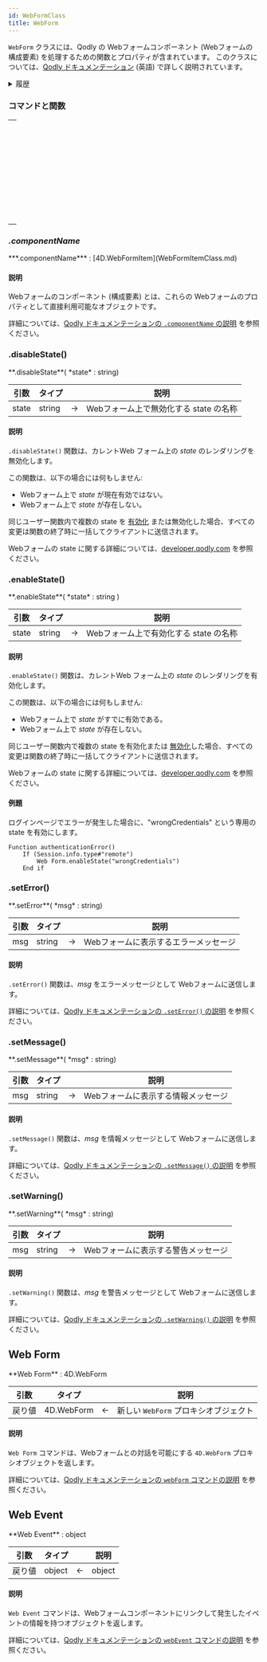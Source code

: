 ```yaml
---
id: WebFormClass
title: WebForm
---
```


`WebForm` クラスには、Qodly の Webフォームコンポーネント (Webフォームの構成要素) を処理するための関数とプロパティが含まれています。 このクラスについては、[Qodly ドキュメンテーション](https://developer.qodly.com/docs/language/WebFormClass) (英語) で詳しく説明されています。

<details><summary>履歴</summary>

| リリース  | 内容                                                                       |
| ----- | ------------------------------------------------------------------------ |
| 20 R6 | enableState() と disableState() を追加 |
| 20 R2 | 追加                                                                       |

</details>

### コマンドと関数

|                                                                                                                                 |
| ------------------------------------------------------------------------------------------------------------------------------- |
| [<!-- INCLUDE #WebFormClass.componentName.Syntax -->](#componentname)<br/><!-- INCLUDE #WebFormClass.componentName.Summary -->  |
| [<!-- INCLUDE #WebFormClass.disableState().Syntax -->](#disablestate)<br/><!-- INCLUDE #WebFormClass.disableState().Summary --> |
| [<!-- INCLUDE #WebFormClass.enableState().Syntax -->](#enablestate)<br/><!-- INCLUDE #WebFormClass.enableState().Summary -->    |
| [<!-- INCLUDE #WebFormClass.setError().Syntax -->](#seterror)<br/><!-- INCLUDE #WebFormClass.setError().Summary -->             |
| [<!-- INCLUDE #WebFormClass.setMessage().Syntax -->](#setmessage)<br/><!-- INCLUDE #WebFormClass.setMessage().Summary -->       |
| [<!-- INCLUDE #WebFormClass.setWarning().Syntax -->](#setwarning)<br/><!-- INCLUDE #WebFormClass.setWarning().Summary -->       |
| [<!-- INCLUDE #_command_.Web Form.Syntax -->](#web-form)<br/><!-- INCLUDE #_command_.Web Form.Summary -->                       |
| [<!-- INCLUDE #_command_.Web Event.Syntax -->](#web-event)<br/><!-- INCLUDE #_command_.Web Event.Summary -->                    |

### *.componentName*

<!-- REF #WebFormClass.componentName.Syntax -->***.componentName*** : [4D.WebFormItem](WebFormItemClass.md)<!-- END REF -->

#### 説明

Webフォームのコンポーネント (構成要素) とは、これらの Webフォームの<!-- REF #WebFormClass.componentName.Summary -->プロパティとして直接利用可能なオブジェクトです<!-- END REF -->。

詳細については、[Qodly ドキュメンテーションの `.componentName` の説明](https://developer.qodly.com/docs/language/WebFormClass#componentname) を参照ください。

### .disableState()

<!-- REF #WebFormClass.disableState().Syntax -->**.disableState**( *state* : string)<!-- END REF -->

<!-- REF #WebFormClass.disableState().Params -->

| 引数    | タイプ    |     | 説明                       |
| ----- | ------ | :-: | ------------------------ |
| state | string |  -> | Webフォーム上で無効化する state の名称 |

<!-- END REF -->

#### 説明

`.disableState()` 関数は、<!-- REF #WebFormClass.disableState().Summary -->カレントWeb
フォーム上の *state* のレンダリングを無効化します<!-- END REF -->。

この関数は、以下の場合には何もしません:

- Webフォーム上で *state* が現在有効ではない。
- Webフォーム上で *state* が存在しない。

同じユーザー関数内で複数の state を [有効化](#enablestate) または無効化した場合、すべての変更は関数の終了時に一括してクライアントに送信されます。

Webフォームの state に関する詳細については、[developer.qodly.com](https://developer.qodly.com/docs/studio/design-webforms/states) を参照ください。

### .enableState()

<!-- REF #WebFormClass.enableState().Syntax -->**.enableState**( *state* : string )<!-- END REF -->

<!-- REF #WebFormClass.enableState().Params -->

| 引数    | タイプ    |     | 説明                       |
| ----- | ------ | :-: | ------------------------ |
| state | string |  -> | Webフォーム上で有効化する state の名称 |

<!-- END REF -->

#### 説明

`.enableState()` 関数は、<!-- REF #WebFormClass.enableState().Summary -->カレントWeb
フォーム上の *state* のレンダリングを有効化します<!-- END REF -->。

この関数は、以下の場合には何もしません:

- Webフォーム上で *state* がすでに有効である。
- Webフォーム上で *state* が存在しない。

同じユーザー関数内で複数の state を有効化または [無効化](#disablestate)した場合、すべての変更は関数の終了時に一括してクライアントに送信されます。

Webフォームの state に関する詳細については、[developer.qodly.com](https://developer.qodly.com/docs/studio/design-webforms/states) を参照ください。

#### 例題

ログインページでエラーが発生した場合に、"wrongCredentials" という専用の state を有効にします。

```4d
Function authenticationError()
	If (Session.info.type#"remote")
		Web Form.enableState("wrongCredentials")
	End if
```

### .setError()

<!-- REF #WebFormClass.setError().Syntax -->**.setError**( *msg* : string)<!-- END REF -->

<!-- REF #WebFormClass.setError().Params -->

| 引数  | タイプ    |     | 説明                   |
| --- | ------ | :-: | -------------------- |
| msg | string |  -> | Webフォームに表示するエラーメッセージ |

<!-- END REF -->

#### 説明

`.setError()` 関数は、<!-- REF #WebFormClass.setError().Summary -->*msg* をエラーメッセージとして Webフォームに送信します<!-- END REF -->。

詳細については、[Qodly ドキュメンテーションの `.setError()` の説明](https://developer.qodly.com/docs/language/WebFormClass#seterror) を参照ください。

### .setMessage()

<!-- REF #WebFormClass.setMessage().Syntax -->**.setMessage**( *msg* : string)<!-- END REF -->

<!-- REF #WebFormClass.setMessage().Params -->

| 引数  | タイプ    |     | 説明                  |
| --- | ------ | :-: | ------------------- |
| msg | string |  -> | Webフォームに表示する情報メッセージ |

<!-- END REF -->

#### 説明

`.setMessage()` 関数は、<!-- REF #WebFormClass.setMessage().Summary -->*msg* を情報メッセージとして Webフォームに送信します<!-- END REF -->。

詳細については、[Qodly ドキュメンテーションの `.setMessage()` の説明](https://developer.qodly.com/docs/language/WebFormClass#setmessage) を参照ください。

### .setWarning()

<!-- REF #WebFormClass.setWarning().Syntax -->**.setWarning**( *msg* : string)<!-- END REF -->

<!-- REF #WebFormClass.setWarning().Params -->

| 引数  | タイプ    |     | 説明                  |
| --- | ------ | :-: | ------------------- |
| msg | string |  -> | Webフォームに表示する警告メッセージ |

<!-- END REF -->

#### 説明

`.setWarning()` 関数は、<!-- REF #WebFormClass.setWarning().Summary -->*msg* を警告メッセージとして Webフォームに送信します<!-- END REF -->。

詳細については、[Qodly ドキュメンテーションの `.setWarning()` の説明](https://developer.qodly.com/docs/language/WebFormClass#setwarning) を参照ください。

## Web Form

<!-- REF #_command_.Web Form.Syntax -->**Web Form** : 4D.WebForm<!-- END REF -->

<!-- REF #_command_.Web Form.Params -->

| 引数  | タイプ                        |     | 説明                       |
| --- | -------------------------- | :-: | ------------------------ |
| 戻り値 | 4D.WebForm |  <- | 新しい `WebForm` プロキシオブジェクト |

<!-- END REF -->

#### 説明

`Web Form` コマンドは、<!-- REF #_command_.Web Form.Summary -->Webフォームとの対話を可能にする `4D.WebForm` プロキシオブジェクトを返します<!-- END REF -->。

詳細については、[Qodly ドキュメンテーションの `webForm` コマンドの説明](https://developer.qodly.com/docs/language/WebFormClass#webform) を参照ください。

## Web Event

<!-- REF #_command_.Web Event.Syntax -->**Web Event** : object<!-- END REF -->

<!-- REF #_command_.Web Event.Params -->

| 引数  | タイプ    |     | 説明     |
| --- | ------ | :-: | ------ |
| 戻り値 | object |  <- | object |

<!-- END REF -->

#### 説明

`Web Event` コマンドは、<!-- REF #_command_.Web Event.Summary -->Webフォームコンポーネントにリンクして発生したイベントの情報を持つオブジェクトを返します<!-- END REF -->。

詳細については、[Qodly ドキュメンテーションの `webEvent` コマンドの説明](https://developer.qodly.com/docs/language/WebFormClass#webevent) を参照ください。
